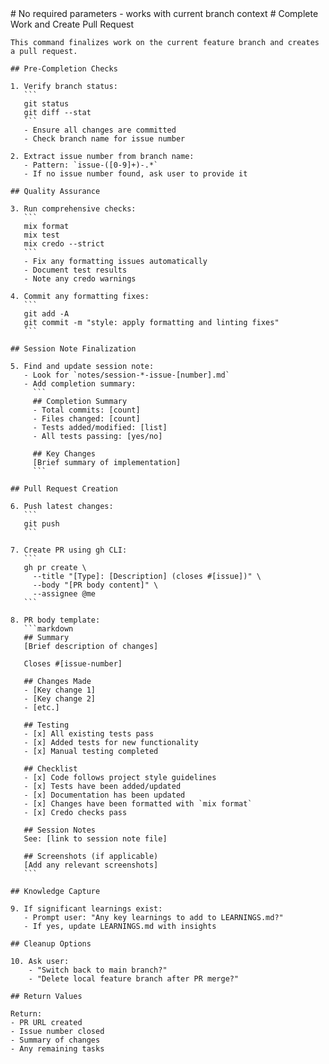 <prompt>
  <params>
    # No required parameters - works with current branch context
  </params>

  <instructions>
    # Complete Work and Create Pull Request
    
    This command finalizes work on the current feature branch and creates a pull request.
    
    ## Pre-Completion Checks
    
    1. Verify branch status:
       ```
       git status
       git diff --stat
       ```
       - Ensure all changes are committed
       - Check branch name for issue number
    
    2. Extract issue number from branch name:
       - Pattern: `issue-([0-9]+)-.*`
       - If no issue number found, ask user to provide it
    
    ## Quality Assurance
    
    3. Run comprehensive checks:
       ```
       mix format
       mix test
       mix credo --strict
       ```
       - Fix any formatting issues automatically
       - Document test results
       - Note any credo warnings
    
    4. Commit any formatting fixes:
       ```
       git add -A
       git commit -m "style: apply formatting and linting fixes"
       ```
    
    ## Session Note Finalization
    
    5. Find and update session note:
       - Look for `notes/session-*-issue-[number].md`
       - Add completion summary:
         ```
         ## Completion Summary
         - Total commits: [count]
         - Files changed: [count]
         - Tests added/modified: [list]
         - All tests passing: [yes/no]
         
         ## Key Changes
         [Brief summary of implementation]
         ```
    
    ## Pull Request Creation
    
    6. Push latest changes:
       ```
       git push
       ```
    
    7. Create PR using gh CLI:
       ```
       gh pr create \
         --title "[Type]: [Description] (closes #[issue])" \
         --body "[PR body content]" \
         --assignee @me
       ```
    
    8. PR body template:
       ```markdown
       ## Summary
       [Brief description of changes]
       
       Closes #[issue-number]
       
       ## Changes Made
       - [Key change 1]
       - [Key change 2]
       - [etc.]
       
       ## Testing
       - [x] All existing tests pass
       - [x] Added tests for new functionality
       - [x] Manual testing completed
       
       ## Checklist
       - [x] Code follows project style guidelines
       - [x] Tests have been added/updated
       - [x] Documentation has been updated
       - [x] Changes have been formatted with `mix format`
       - [x] Credo checks pass
       
       ## Session Notes
       See: [link to session note file]
       
       ## Screenshots (if applicable)
       [Add any relevant screenshots]
       ```
    
    ## Knowledge Capture
    
    9. If significant learnings exist:
       - Prompt user: "Any key learnings to add to LEARNINGS.md?"
       - If yes, update LEARNINGS.md with insights
    
    ## Cleanup Options
    
    10. Ask user:
        - "Switch back to main branch?" 
        - "Delete local feature branch after PR merge?"
    
    ## Return Values
    
    Return:
    - PR URL created
    - Issue number closed
    - Summary of changes
    - Any remaining tasks
  </instructions>
</prompt>